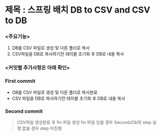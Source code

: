 제목 : 스프링 배치 DB to CSV and CSV to DB
==========================================
### <주요기능> 
1. DB를 CSV 파일로 생성 및 다른 폴더로 복사
2. CSV파일을 DB로 복사하기전 테이블 초기화 후 DB로 내용 복사


### <커밋별 추가사항은 아래 확인>
### First commit
- DB를 CSV 파일로 생성 및 다른 폴더로 복사완료
- CSV 파일을 DB로 복사하기전 테이블 초기화 후 DB로 내용 복사

### Second commit
> CSV파일 생성완료 후 fin 파일 생성
  > fin 파일 있을 경우 SecondJOb의 step 실행 없을 경우 step 미진행
